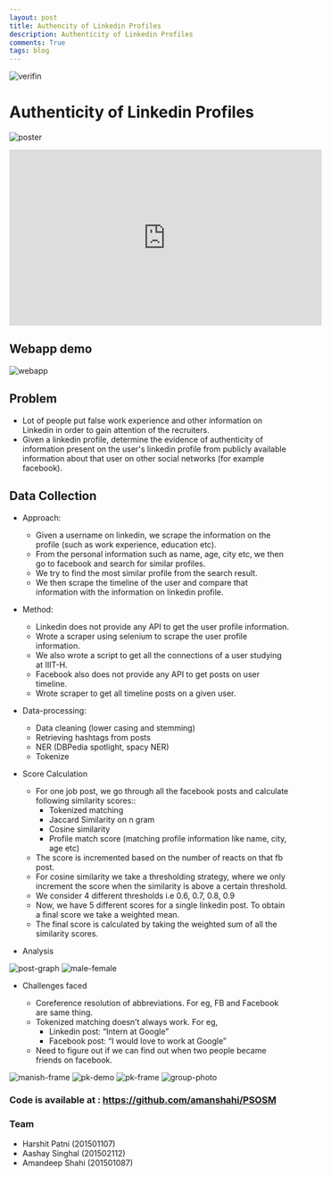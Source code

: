 ```yaml
---
layout: post
title: Authencity of Linkedin Profiles
description: Authenticity of Linkedin Profiles
comments: True
tags: blog
---
```


![verifin](https://preview.ibb.co/n8rSSA/46153921-2166281173585692-4541206644482113536-n.png)
# Authenticity of Linkedin Profiles

![poster](https://preview.ibb.co/fm4xSA/46440613-2490170394341592-3392715329921613824-o.jpg)

<iframe width="560" height="315" src="https://www.youtube.com/embed/LyLLex5l2n4" frameborder="0" allow="accelerometer; autoplay; encrypted-media; gyroscope; picture-in-picture" allowfullscreen></iframe>

## Webapp demo

![webapp](https://preview.ibb.co/ecZNSA/Screenshot-from-2018-11-14-01-41-19.png)

## Problem

* Lot of people put false work experience and other information on Linkedin in order to gain attention of the recruiters.
* Given a linkedin profile, determine the evidence of authenticity of information present on the user's linkedin profile from publicly available information about that user on other social networks (for example facebook).

## Data Collection

* Approach:
	* Given a username on linkedin, we scrape the information on the profile (such as work experience, education etc). 
	* From the personal information such as name, age, city etc, we then go to facebook and search for similar profiles.
	* We  try to find the most similar profile from the search result. 
	* We then scrape the timeline of the user and compare that information with the information on linkedin profile.


* Method:
	* Linkedin does not provide any API to get the user profile information. 
	* Wrote a scraper using selenium to scrape the user profile information.
	* We also wrote a script to get all the connections of a user studying at IIIT-H.
	* Facebook also does not provide any API to get posts on user timeline.
	* Wrote scraper to get all timeline posts on a given user.

* Data-processing: 
	* Data cleaning (lower casing and stemming)
	* Retrieving hashtags from posts
	* NER (DBPedia spotlight, spacy NER)
	* Tokenize

* Score Calculation
	* For one job post, we go through all the facebook posts and calculate following similarity scores::
		* Tokenized matching
		* Jaccard Similarity on n gram
		* Cosine similarity
		* Profile match score (matching profile information like name, city, age etc)
	* The score is incremented based on the number of reacts on that fb post. 
	* For cosine similarity we take a thresholding strategy, where we only increment the score when the similarity is above a certain threshold. 
	* We consider 4 different thresholds i.e 0.6, 0.7, 0.8, 0.9
	* Now, we have 5 different scores for a single linkedin post. To obtain a final score we take a weighted mean. 
	* The final score is calculated by taking the weighted sum of all the similarity scores.

* Analysis

![post-graph](https://image.ibb.co/kAo7SA/46079494-265728510797256-8186405470894817280-n.png)
![male-female](https://image.ibb.co/jh73Zq/46160153-252220582125931-6893758664285356032-n.png)

* Challenges faced

	* Coreference resolution of abbreviations. For eg, FB and Facebook are same thing.
	* Tokenized matching doesn’t always work. For eg,
		* Linkedin post: “Intern at Google”
		* Facebook post: “I would love to work at Google” 
	* Need to figure out if we can find out when two people became friends on facebook.

![manish-frame](https://preview.ibb.co/b1Xj7A/46451735-2490169737674991-5053108179991265280-o.jpg)
![pk-demo](https://preview.ibb.co/jCBY0V/46486157-2490170884341543-6264282025386049536-o.jpg)
![pk-frame](https://preview.ibb.co/dAKaEq/46491580-2490170044341627-3332565369503088640-o.jpg)
![group-photo](https://preview.ibb.co/kOFRLV/46482171-2490171014341530-3252561373002989568-o.jpg)

### Code is available at : https://github.com/amanshahi/PSOSM

### Team
* Harshit Patni (201501107)
* Aashay Singhal (201502112)
* Amandeep Shahi (201501087)
